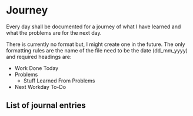 # Journey

Every day shall be documented for a journey of what
 I have learned and what the problems are for the next day.

There is currently no format but, I might create one in the future.
The only formatting rules are the name of the file need to be the date (dd_mm_yyyy) and required headings are:
- Work Done Today
- Problems
    - Stuff Learned From Problems
- Next Workday To-Do

## List of journal entries

